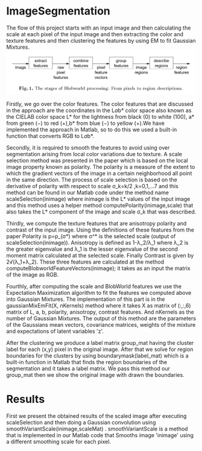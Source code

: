 # ImageSegmentation
 The flow of this project starts with an input image and then calculating the scale at each pixel of the input image and then extracting the color and texture features and then clustering the features by using EM to fit Gaussian Mixtures.
![alt text](https://raw.githubusercontent.com/hasanneo/ImageSegmentation/master/images/flow.jpg)

Firstly, we go over the color features. The color features that are discussed in the approach are the coordinates in the L*a*b* color space also known as the CIELAB color space L* for the lightness from black (0) to white (100), a* from green (−) to red (+),b* from blue (−) to yellow (+).We have implemented the approach in Matlab, so to do this we used a built-in function that converts RGB to L*a*b*.

Secondly, it is required to smooth the features to avoid using over segmentation arising from local color variations due to texture. A scale selection method was presented in the paper which is based on the local image property known as polarity. The polarity is a measure of the extent to which the gradient vectors of the image in a certain neighborhood all point in the same direction. The process of scale selection is based on the derivative of polarity with respect to scale σ_k=k/2 ,k=0,1,...7 and this method can be found in our Matlab code under the method name scaleSelection(inimage) where inimage is the L* values of the input image and this method uses a helper method computePolarity(inimage,scale) that also takes the L* component of the image and scale σ_k that was described.

Thirdly, we compute the texture features that are anisotropy polarity and contrast of the input image. Using the definitions of these features from the paper 
Polarity is p=p_(σ*) where σ^* is the selected scale (output of scaleSelection(inimage)). Anisotropy is defined as 1-λ_2/λ_1  where λ_2 is the greater eigenvalue and λ_1 is the lesser eigenvalue of the second moment matrix calculated at the selected scale. Finally Contrast is given by 2√(λ_1+λ_2). These three features are calculated at the method computeBlobworldFeatureVectors(inimage); it takes as an input the matrix of the image as RGB.

Fourthly, after computing the scale and BlobWorld features we use the Expectation Maximization algorithm to fit the features we computed above into Gaussian Mixtures. The implementation of this part is in the gaussianMixEmFit(X, nKernels) method where it takes X as matrix of (:,:,6) matrix of L, a, b, polarity, anisotropy, contrast features. And nKernels as the number of Gaussian Mixtures. The output of this method are the parameters of the Gaussians mean vectors, covariance matrices, weights of the mixture and expectations of latent variables 'z'.

After the clustering we produce a label matrix group_mat having the cluster label for each (x,y) pixel in the original image. After that we solve for region boundaries for the clusters by using boundarymask(label_mat) which is a built-in function in Matlab that finds the region boundaries of the segmentation and it takes a label matrix. We pass this method our group_mat then we show the original image with drawn the boundaries.

# Results
First we present the obtained results of the scaled image after executing scaleSelection and then doing a Gaussian convolution using smoothVariantScale(inimage,scaleMat) . smoothVariantScale is a method that is implemented in our Matlab code that Smooths image 'inimage' using a different smoothing scale for each pixel.
